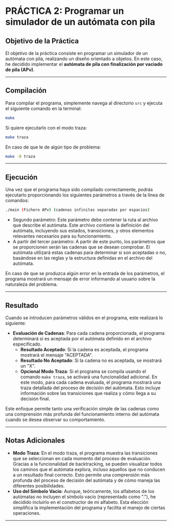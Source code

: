 # PRÁCTICA 2:  Programar un simulador de un autómata con pila

## Objetivo de la Práctica

El objetivo de la práctica consiste en programar un simulador de un autómata con pila, realizando un diseño orientado a objetos. En este caso, he decidido implementar el **autómata de pila con finalización por vaciado de pila (APv)**.

---

## Compilación

Para compilar el programa, simplemente navega al directorio `src` y ejecuta el siguiente comando en la terminal:
```bash
make
```
Si quiere ejecutarlo con el modo traza:
```bash
make traza
```
En caso de que le de algún tipo de problema:
```bash
make -B traza
```

---

## Ejecución

Una vez que el programa haya sido compilado correctamente, podrás ejecutarlo proporcionando los siguientes parámetros a través de la línea de comandos:

```bash
./main (Fichero APv) (cadenas infinitas separadas por espacios)
```
- Segundo parámetro: Este parámetro debe contener la ruta al archivo que describe el autómata. Este archivo contiene la definición del autómata, incluyendo sus estados, transiciones, y otros elementos relevantes necesarios para su funcionamiento.
- A partir del tercer parámetro: A partir de este punto, los parámetros que se proporcionen serán las cadenas que se desean comprobar. El autómata utilizará estas cadenas para determinar si son aceptadas o no, basándose en las reglas y la estructura definidas en el archivo del autómata.

En caso de que se produzca algún error en la entrada de los parámetros, el programa mostrará un mensaje de error informando al usuario sobre la naturaleza del problema.

---

## Resultado

Cuando se introducen parámetros válidos en el programa, este realizará lo siguiente:

- **Evaluación de Cadenas**: Para cada cadena proporcionada, el programa determinará si es aceptada por el autómata definido en el archivo especificado.
  - **Resultado Aceptado**: Si la cadena es aceptada, el programa mostrará el mensaje "ACEPTADA".
  - **Resultado No Aceptado**: Si la cadena no es aceptada, se mostrará un "X".
  - **Opcional Modo Traza**: Si el programa se compila usando el comando `make traza`, se activará una funcionalidad adicional. En este modo, para cada cadena evaluada, el programa mostrará una traza detallada del proceso de decisión del autómata. Esto incluye información sobre las transiciones que realiza y cómo llega a su decisión final.
    
Este enfoque permite tanto una verificación simple de las cadenas como una comprensión más profunda del funcionamiento interno del autómata cuando se desea observar su comportamiento.

---

## Notas Adicionales

- **Modo Traza**: En el modo traza, el programa muestra las transiciones que se seleccionan en cada momento del proceso de evaluación. Gracias a la funcionalidad de backtracking, se pueden visualizar todos los caminos que el autómata explora, incluso aquellos que no conducen a un resultado final correcto. Esto permite una comprensión más profunda del proceso de decisión del autómata y de cómo maneja las diferentes posibilidades.
- **Uso del Símbolo Vacío**: Aunque, teóricamente, los alfabetos de los autómatas no incluyen el símbolo vacío (representado como "."), he decidido incluirlo en el constructor de mi alfabeto. Esta elección simplifica la implementación del programa y facilita el manejo de ciertas operaciones.

---
